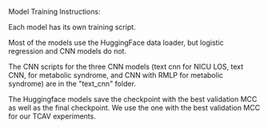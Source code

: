 Model Training Instructions:

Each model has its own training script. 

Most of the models use the HuggingFace data loader, but logistic regression and CNN models do not. 


The CNN scripts for the three CNN models (text cnn for NICU LOS, text CNN, for metabolic syndrome, and CNN with RMLP for metabolic syndrome) are in the "text_cnn" folder.

The Huggingface models save the checkpoint with the best validation MCC as well as the final checkpoint. We use the one with the best validation MCC for our TCAV experiments.